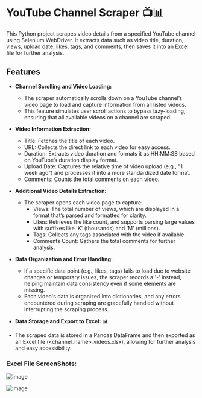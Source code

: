 # YouTube Channel Scraper 📺📊
This Python project scrapes video details from a specified YouTube channel using Selenium WebDriver. It extracts data such as video title, duration, views, upload date, likes, tags, and comments, then saves it into an Excel file for further analysis.
## Features

- **Channel Scrolling and Video Loading:**

  - The scraper automatically scrolls down on a YouTube channel’s video page to load and capture information from all listed videos.
  - This feature simulates user scroll actions to bypass lazy-loading, ensuring that all available videos on a channel are scraped.
    
- **Video Information Extraction:**

  - Title: Fetches the title of each video.
  - URL: Collects the direct link to each video for easy access.
  - Duration: Extracts video duration and formats it as HH:MM:SS based on YouTube’s duration display format.
  - Upload Date: Captures the relative time of video upload (e.g., "1 week ago") and processes it into a more standardized date format.
  - Comments: Counts the total comments on each video.
  
- **Additional Video Details Extraction:**

  - The scraper opens each video page to capture:
    - Views: The total number of views, which are displayed in a format that’s parsed and formatted for clarity.
    - Likes: Retrieves the like count, and supports parsing large values with suffixes like 'K' (thousands) and 'M' (millions).
    - Tags: Collects any tags associated with the video if available.
    - Comments Count: Gathers the total comments for further analysis.
  
- **Data Organization and Error Handling:**

  - If a specific data point (e.g., likes, tags) fails to load due to website changes or temporary issues, the scraper records a '-' instead, helping maintain data consistency even if some elements are missing.
  - Each video's data is organized into dictionaries, and any errors encountered during scraping are gracefully handled without interrupting the scraping process.
  
-  **Data Storage and Export to Excel: 📊**
  
  - The scraped data is stored in a Pandas DataFrame and then exported as an Excel file (<channel_name>_videos.xlsx), allowing for further analysis and easy accessibility.

### Excel File ScreenShots: 
![image](https://github.com/user-attachments/assets/c1600ef8-c067-4789-93f2-473d507303e1)

![image](https://github.com/user-attachments/assets/6c67d70d-42da-4621-899f-726b6bc20f8a)
